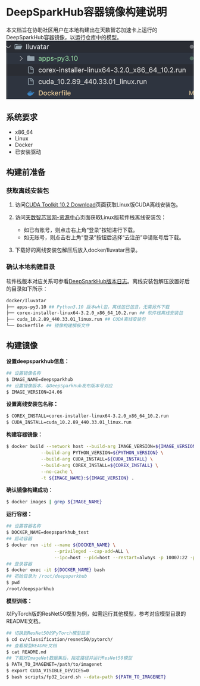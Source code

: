 # DeepSparkHub容器镜像构建说明

本文档旨在协助社区用户在本地构建出在天数智芯加速卡上运行的DeepSparkHub容器镜像，以运行仓库中的模型。
![alt text](assets/image.png)
## 系统要求
- x86_64
- Linux
- Docker
- 已安装驱动

## 构建前准备

### 获取离线安装包

1. 访问[CUDA Toolkit 10.2 Download](https://developer.nvidia.com/cuda-10.2-download-archive)页面获取Linux版CUDA离线安装包。

2. 访问[天数智芯官网-资源中心](https://support.iluvatar.com/#/DocumentCentre?id=1&nameCenter=2&productId=381380977957597184)页面获取Linux版软件栈离线安装包：
    - 如已有账号，则点击右上角“登录”按钮进行下载。
    - 如无账号，则点击右上角“登录”按钮后选择“去注册”申请账号后下载。

3. 下载好的离线安装包解压后放入docker/Iluvatar目录。

### 确认本地构建目录

软件栈版本对应关系可参看[DeepSparkHub版本日志](../../RELEASE.md#版本关联)。离线安装包解压放置好后的目录如下所示：

```bash
docker/Iluvatar
├── apps-py3.10 ## Python3.10 版本whl包，离线包已包含，无需另外下载
├── corex-installer-linux64-3.2.0_x86_64_10.2.run ## 软件栈离线安装包
├── cuda_10.2.89_440.33.01_linux.run ## CUDA离线安装包
└── Dockerfile ## 镜像构建模板文件
```

## 构建镜像

**设置deepsparkhub信息：**
```bash
## 设置镜像名称
$ IMAGE_NAME=deepsparkhub
## 设置镜像版本，与DeepSparkHub发布版本号对应 
$ IMAGE_VERSION=24.06
```

**设置离线安装包名称：**
```bash
$ COREX_INSTALL=corex-installer-linux64-3.2.0_x86_64_10.2.run
$ CUDA_INSTALL=cuda_10.2.89_440.33.01_linux.run
```

**构建容器镜像：**
```bash
$ docker build --network host --build-arg IMAGE_VERSION=${IMAGE_VERSION} \
             --build-arg PYTHON_VERSION=${PYTHON_VERSION} \
             --build-arg CUDA_INSTALL=${CUDA_INSTALL} \
             --build-arg COREX_INSTALL=${COREX_INSTALL} \
             --no-cache \
             -t ${IMAGE_NAME}:${IMAGE_VERSION} .
```

**确认镜像构建成功：**
```bash
$ docker images | grep ${IMAGE_NAME}
```

**运行容器：**
```bash
## 设置容器名称
$ DOCKER_NAME=deepsparkhub_test
## 启动容器
$ docker run -itd --name ${DOCKER_NAME} \
                  --privileged --cap-add=ALL \
                  --ipc=host --pid=host --restart=always -p 10007:22 -p 10008:8888 -p 10009:3001 -v /root/shiym_proj:/root/shiym_proj  ${IMAGE_NAME}:${IMAGE_VERSION}
## 登录容器
$ docker exec -it ${DOCKER_NAME} bash
## 初始目录为 /root/deepsparkhub
$ pwd
/root/deepsparkhub
```

**模型训练：**

以PyTorch版的ResNet50模型为例，如需运行其他模型，参考对应模型目录的README文档。

```bash
## 切换到ResNet50的PyTorch模型目录
$ cd cv/classification/resnet50/pytorch/
## 查看模型README文档
$ cat README.md
## 下载好ImageNet数据集后，指定路径并运行ResNet50模型
$ PATH_TO_IMAGENET=/path/to/imagenet
$ export CUDA_VISIBLE_DEVICES=0
$ bash scripts/fp32_1card.sh --data-path ${PATH_TO_IMAGENET}
```
